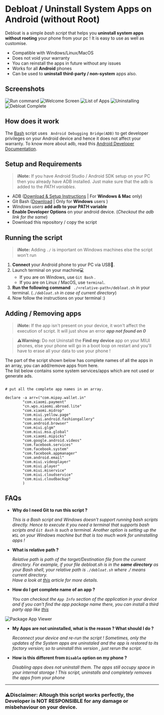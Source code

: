 # Debloat / Uninstall System Apps on Android (without Root)

Debloat is a simple _bash script_ that helps you **uninstall system apps without rooting** your phone from your pc ! It is easy to use as well as customise. 

  - Compatible with Windows/Linux/MacOS
  - Does not void your warranty
  - You can reinstall the apps in future without any issues
  - Works for all **Android** phones
  - Can be used to **uninstall third-party / non-system** apps also.
  
## Screenshots

![Run command](https://github.com/jashgopani/Debloat/blob/master/screenshots/debloat1.PNG?raw=true)
![Welcome Screen](https://github.com/jashgopani/Debloat/blob/master/screenshots/debloat2.PNG?raw=true)
![List of Apps](https://github.com/jashgopani/Debloat/blob/master/screenshots/debloat3.PNG?raw=true)
![Uninstalling](https://github.com/jashgopani/Debloat/blob/master/screenshots/debloat4.PNG?raw=true)
![Debloat Complete](https://github.com/jashgopani/Debloat/blob/master/screenshots/debloat5.PNG?raw=true)

## How does it work

The [Bash](https://www.gnu.org/software/bash/manual/html_node/What-is-Bash_003f.html) script uses ` Android Debugging Bridge(ADB)` to get developer privileges on your Android device and hence it does not affect your warranty. To know more about adb, read this [Android Developer Documentation](https://developer.android.com/studio/command-line/adb). 

## Setup and Requirements

> **:information_source:Note:** If you have Android Studio / Android SDK setup on your PC then you already have ADB installed. Just make sure that the adb is added to the _PATH variables_.

  - ADB ([Download & Setup Instructions](https://www.google.com) | For **Windows & Mac** only)
  - Git Bash ([Download](https://gitforwindows.org/) | Only for **Windows** users )
  - _Windows users_ **add adb to your PATH variable**
  - **Enable Developer Options** on your android device. (_Checkout the adb link for the same_)
  - Download this repository / copy the script

## Running the script

> **:information_source:Note:** Adding `./` is important on Windows machines else the script won't run

 1. **Connect** your Android phone to your PC via USB🔌.
 2. Launch terminal on your machine💻
     - If you are on Windows, use `Git Bash` .
     - If you are on Linux / MacOS, use ```terminal```.
 3. **Run the following command**   ``` ./<relative-path>/debloat.sh``` in your terminal. (_`./debloat.sh` in case of current directory_)
 4.  Now follow the instructions on your terminal :)

## Adding / Removing apps

> **:information_source:Note:** If the app isn't present on your device, it won't affect the execution of script. It will just show an error **_app not found on 0_**

> **:warning:Warning:** Do not Uninstall the **Find my device** app on your MIUI phones, else your phone will go in a boot loop on restart and you'll have to erase all your data to use your phone !

The part of the script shown below has complete names of all the apps in an array, you can add/remove apps from here.  
The list below contains some system services/apps which are not used or generate ads.

```

# put all the complete app names in an array.

declare -a arr=("com.mipay.wallet.in"
		"com.xiaomi.payment"
		"cn.wps.xiaomi.abroad.lite"
		"com.xiaomi.midrop"
		"com.miui.yellow.page"
		"com.miui.android.fashiongallery"
		"com.android.browser"
		"com.miui.glgm"
		"com.miui.msa.global"
		"com.xiaomi.mipicks"
		"com.google.android.videos"
		"com.facebook.services"
		"com.facebook.system"
		"com.facebook.appmanager"
		"com.android.email"
		"com.miui.videoplayer"
		"com.miui.player"
		"com.miui.miservice"
		"com.miui.cloudservice"
		"com.miui.cloudbackup"
		)

```

## FAQs

 - **Why do I need Git to run this script ?**

   _This is a Bash script and Windows doesn't support running bash scripts directly. Hence to execute it you need a terminal that supports bash scripts and `Git Bash` is such a terminal. Another option is setting up the `WSL` on your Windows machine but that is too much work for uninstalling apps !_

 - **What is relative path ?**

   _Relative path is path of the target/Destination file from the current directory.
   For example, if your file _debloat.sh_ is in the **same directory** as your Bash shell, your relative path is `./debloat.sh` where ./ means current directory.  
Have a look at [this](https://desktop.arcgis.com/en/arcmap/10.3/tools/supplement/pathnames-explained-absolute-relative-unc-and-url.htm#GUID-A2D28AFE-2546-489A-8691-A0B2816AA337) article for more details._

  - **How do I get complete name of an app ?**

    _You can checkout the `App Info` section of the application in your device and if you can't find the app package name there, you can install a third party app like [this](https://play.google.com/store/apps/details?id=com.csdroid.pkg&hl=en_IN)_  
  
![Package App Viewer](https://lh3.googleusercontent.com/A1EeCw9BFTMDIfpKC4sHGIkaFOGixT9IBfLy4W70ruZag0sayqM6nzi791hq4ZThYYU=w1366-h667-rw "Package App Viewer")

  - **My Apps are not uninstalled, what is the reason ? What should I do ?**

      _Reconnect your device and re-run the script ! Sometimes, only the updates of the System apps are uninstaled and the app is restored to its factory version; so to uninstall this version , just rerun the script._

  - **How is this different from `Disable` option on my phone ?**
  
      _Disabling apps does not uninstall them. The apps still occupy space in your internal storage ! This script, uninstalls and completely removes the apps from your phone_
     

  ---
  
### **:warning:Disclaimer:** Altough this script works perfectly, the Developer is **NOT RESPONSIBLE** for any damage or misbehaviour on your device.
  
   



